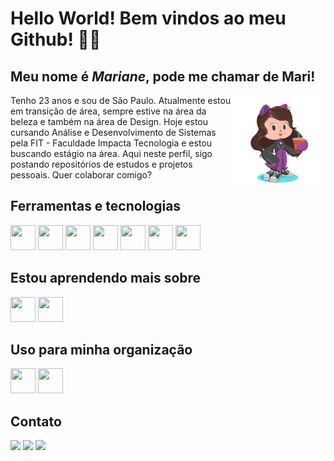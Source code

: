 # Hello World! Bem vindos ao meu Github! 👋✨
## Meu nome é *Mariane*, pode me chamar de Mari!

<img src="images/octocat.png" width="150" align="right">

Tenho 23 anos e sou de São Paulo. Atualmente estou em transição de área, sempre estive na área da beleza e também na área de Design. Hoje estou cursando Análise e Desenvolvimento de Sistemas pela FIT - Faculdade Impacta Tecnologia e estou buscando estágio na área. Aqui neste perfil, sigo postando repositórios de estudos e projetos pessoais. Quer colaborar comigo?

## Ferramentas e tecnologias

<img loading="lazy" src="https://cdn.jsdelivr.net/gh/devicons/devicon@latest/icons/html5/html5-plain.svg" width="40" height="40" />
<img loading="lazy" src="https://cdn.jsdelivr.net/gh/devicons/devicon@latest/icons/css3/css3-plain.svg" width="40" height="40" />
<img loading="lazy" src="https://cdn.jsdelivr.net/gh/devicons/devicon@latest/icons/git/git-plain.svg" width="40" height="40" />
<img loading="lazy" src="https://cdn.jsdelivr.net/gh/devicons/devicon@latest/icons/github/github-original.svg" width="40" height="40" />
<img loading="lazy" src="https://cdn.jsdelivr.net/gh/devicons/devicon@latest/icons/illustrator/illustrator-plain.svg" width="40" height="40" />
<img loading="lazy" src="https://cdn.jsdelivr.net/gh/devicons/devicon@latest/icons/photoshop/photoshop-plain.svg" width="40" height="40" />
<img loading="lazy" src="https://cdn.jsdelivr.net/gh/devicons/devicon@latest/icons/vscode/vscode-original.svg" width="40" height="40"/>
    
## Estou aprendendo mais sobre

<img loading="lazy" src="https://cdn.jsdelivr.net/gh/devicons/devicon@latest/icons/python/python-plain.svg" width="40" height="40"/>
<img loading="lazy" src="https://cdn.jsdelivr.net/gh/devicons/devicon@latest/icons/javascript/javascript-plain.svg" width="40" height="40" />

## Uso para minha organização

<img loading="lazy" src="https://cdn.jsdelivr.net/gh/devicons/devicon@latest/icons/trello/trello-plain.svg" width="40" height="40"/>
<img loading="lazy" src="https://cdn.jsdelivr.net/gh/devicons/devicon@latest/icons/notion/notion-plain.svg" width="40" height="40"/>
          
## Contato
<div>
    <a href = "mailto:contato@seu-usuário-aqui"><img loading="lazy" src="https://img.shields.io/badge/Gmail-D14836?style=for-the-badge&logo=gmail&logoColor=white" target="_blank"></a>
    <a href="https://www.linkedin.com/in/seu-usuário-linkedln-aqui" target="_blank"><img loading="lazy" src="https://img.shields.io/badge/-LinkedIn-%230077B5?style=for-the-badge&logo=linkedin&logoColor=white" target="_blank"></a> 
    <a href="https://instagram.com/seu-usuário-instagram-aqui" target="_blank"><img loading="lazy" src="https://img.shields.io/badge/-Instagram-%23E4405F?style=for-the-badge&logo=instagram&logoColor=white" target="_blank"></a>  
</div>

<!--
**marianefernandes07/marianefernandes07** is a ✨ _special_ ✨ repository because its `README.md` (this file) appears on your GitHub profile.

Here are some ideas to get you started:

- 🔭 I’m currently working on ...
- 🌱 I’m currently learning ...
- 👯 I’m looking to collaborate on ...
- 🤔 I’m looking for help with ...
- 💬 Ask me about ...
- 📫 How to reach me: ...
- 😄 Pronouns: ...
- ⚡ Fun fact: ...
-->
